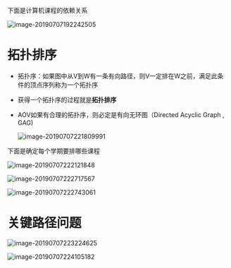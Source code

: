 下面是计算机课程的依赖关系

![image-20190707192242505](/Users/chenyansong/Documents/note/images/data_structure/image-20190707192242505.png)





# 拓扑排序

* 拓扑序：如果图中从V到W有一条有向路径，则V一定排在W之前，满足此条件的顶点序列称为一个拓扑序

* 获得一个拓扑序的过程就是**拓扑排序**

* AOV如果有合理的拓扑序，则必定是有向无环图（Directed Acyclic Graph , GAG)

  ![image-20190707221809991](/Users/chenyansong/Documents/note/images/data_structure/image-20190707221809991.png)



下面是确定每个学期要排哪些课程

![image-20190707222121848](/Users/chenyansong/Documents/note/images/data_structure/image-20190707222121848.png)

![image-20190707222717567](/Users/chenyansong/Documents/note/images/data_structure/image-20190707222717567.png)

![image-20190707222743061](/Users/chenyansong/Documents/note/images/data_structure/image-20190707222743061.png)



# 关键路径问题

![image-20190707223224625](/Users/chenyansong/Documents/note/images/data_structure/image-20190707223224625.png)

![image-20190707224105182](/Users/chenyansong/Documents/note/images/data_structure/image-20190707224105182.png)